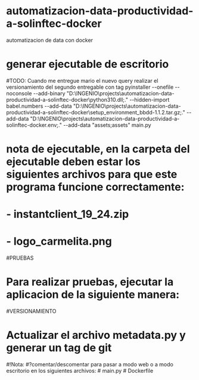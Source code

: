 # automatizacion-data-productividad-a-solinftec-docker
automatizacion de data con docker
# generar ejecutable de escritorio
#TODO: Cuando me entregue mario el nuevo query realizar el versionamiento del segundo entregable con tag
pyinstaller --onefile --noconsole --add-binary "D:\INGENIO\projects\automatizacion-data-productividad-a-solinftec-docker\python310.dll;." --hidden-import babel.numbers --add-data "D:\INGENIO\projects\automatizacion-data-productividad-a-solinftec-docker\setup_environment_bbdd-1.1.2.tar.gz;." --add-data "D:\INGENIO\projects\automatizacion-data-productividad-a-solinftec-docker\.env;." --add-data "assets;assets" main.py

# nota de ejecutable, en la carpeta del ejecutable deben estar los siguientes archivos para que este programa funcione correctamente:
# - instantclient_19_24.zip
# - logo_carmelita.png

#PRUEBAS
# Para realizar pruebas, ejecutar la aplicacion de la siguiente manera:

#VERSIONAMIENTO
# Actualizar el archivo metadata.py y generar un tag de git

#!Nota:
    #?comentar/descomentar para pasar a modo web o a modo escritorio en los siguientes archivos:
    # main.py
    # Dockerfile

